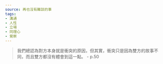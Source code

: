 ```yaml
---
source: 再也沒有難談的事
tags:
- 溝通
- 人性
- 立場
- 同理心
- 覺察
---
```


> 我們總認為對方本身就是衝突的原因，但其實，衝突只是因為雙方的故事不同，而且雙方都沒有體會到這一點。 
> \- p.50